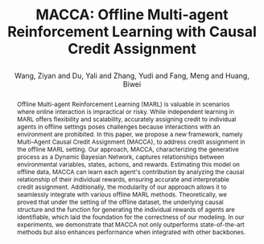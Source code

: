 ---
layout: pub
type: inproceedings
key: MACCA
title: >
    MACCA: Offline Multi-agent Reinforcement Learning with Causal Credit Assignment
author: Wang, Ziyan and Du, Yali and Zhang, Yudi and Fang, Meng and Huang, Biwei
abbr: NeurIPS'24 CRL Workshop
# equalauthor: 
# correspondence: Yali Du
# website: https://probio-dataset.github.io/
arxiv: 2312.03644
year: 2024
selected: False
priority: 444
booktitle: NeurIPS 2024 Causal Representation Learning Workshop (NeurIPS CRL)
# code: https://github.com/jiemingcui/probio/
abstract: >
    Offline Multi-agent Reinforcement Learning (MARL) is valuable in scenarios where online interaction is impractical or risky. While independent learning in MARL offers flexibility and scalability, accurately assigning credit to individual agents in offline settings poses challenges because interactions with an environment are prohibited. In this paper, we propose a new framework, namely Multi-Agent Causal Credit Assignment (MACCA), to address credit assignment in the offline MARL setting. Our approach, MACCA, characterizing the generative process as a Dynamic Bayesian Network, captures relationships between environmental variables, states, actions, and rewards. Estimating this model on offline data, MACCA can learn each agent's contribution by analyzing the causal relationship of their individual rewards, ensuring accurate and interpretable credit assignment. Additionally, the modularity of our approach allows it to seamlessly integrate with various offline MARL methods. Theoretically, we proved that under the setting of the offline dataset, the underlying causal structure and the function for generating the individual rewards of agents are identifiable, which laid the foundation for the correctness of our modeling. In our experiments, we demonstrate that MACCA not only outperforms state-of-the-art methods but also enhances performance when integrated with other backbones.
bibtex: >
    @inproceedings{wang2023macca,
        title={MACCA: Offline Multi-agent Reinforcement Learning with Causal Credit Assignment},
        author={Wang, Ziyan and Du, Yali and Zhang, Yudi and Fang, Meng and Huang, Biwei},
        booktitle={arXiv preprint arXiv:2312.03644},
        year={2024}
    }
---
